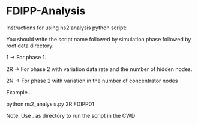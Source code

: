 # FDIPP-Analysis
Instructions for using ns2 analysis python script:

You should write the script name followed by simulation phase followed by root data directory:

1   -> For phase 1.

2R  -> For phase 2 with variation data rate and the number of hidden nodes.

2N  -> For phase 2 with variation in the number of concentrator nodes

Example...

python ns2_analysis.py 2R FDIPP01


Note: Use . as directory to run the script in the CWD